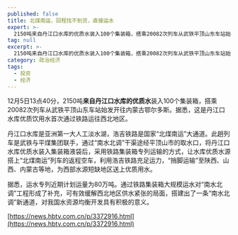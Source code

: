 ```yaml
---
published: false
title: 北煤南运，回程找不到货，直接运水
expert: >-
  2150吨来自丹江口水库的优质水装入100个集装箱，搭乘20082次列车从武铁平顶山东车站始发开往内蒙古鄂尔多斯。据悉，这是丹江口水库优质饮用水首次通过铁路运往西北地区。
tag: null
excerpt: >-
  2150吨来自丹江口水库的优质水装入100个集装箱，搭乘20082次列车从武铁平顶山东车站始发开往内蒙古鄂尔多斯。据悉，这是丹江口水库优质饮用水首次通过铁路运往西北地区。
category: 政治经济
tags:
  - 投资
  - 经济
---
```


12月5日13点40分，2150吨**来自丹江口水库的优质水**装入100个集装箱，搭乘20082次列车从武铁平顶山东车站始发开往内蒙古鄂尔多斯。据悉，这是丹江口水库优质饮用水首次通过铁路运往西北地区。

丹江口水库是亚洲第一大人工淡水湖，浩吉铁路是国家“北煤南运”大通道。此趟列车是武铁与平煤集团联手，通过“南水北调”干渠途经平顶山市的取水口，将丹江口水库优质水装入集装箱液袋后，采用铁路集装箱专列运输的方式，让水库优质水源搭上“北煤南运”列车的返程空车，利用浩吉铁路充足运力，“捎脚运输”至陕西、山西、内蒙古等地，为西部水源短缺地区送上优质用水。

据悉，运水专列近期计划运量为80万吨。通过铁路集装箱大规模运水对“南水北调”工程形成了补充，可有效缓解西北地区供水紧张的局面，搭建出了一条“南水北调”新通道，对我国水资源均衡开发具有积极的意义。

[https://news.hbtv.com.cn/p/3372916.html](https://news.hbtv.com.cn/p/3372916.html)

